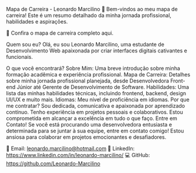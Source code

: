 Mapa de Carreira - Leonardo Marcilino 🚀
Bem-vindos ao meu mapa de carreira! Este é um resumo detalhado da minha jornada profissional, habilidades e aspirações.

🔗 Confira o mapa de carreira completo aqui.

Quem sou eu?
Olá, eu sou Leonardo Marcilino, uma estudante de Desenvolvimento Web apaixonada por criar interfaces digitais cativantes e funcionais.

O que você encontrará?
Sobre Mim: Uma breve introdução sobre minha formação acadêmica e experiência profissional.
Mapa de Carreira: Detalhes sobre minha jornada profissional planejada, desde Desenvolvedora Front-end Júnior até Gerente de Desenvolvimento de Software.
Habilidades: Uma lista das minhas habilidades técnicas, incluindo frontend, backend, design UI/UX e muito mais.
Idiomas: Meu nível de proficiência em idiomas.
Por que me contratar?
Sou dedicada, comunicativa e apaixonada por aprendizado contínuo.
Tenho experiência em projetos pessoais e colaborativos.
Estou comprometida em alcançar a excelência em tudo o que faço.
Entre em Contato!
Se você está procurando uma desenvolvedora entusiasta e determinada para se juntar à sua equipe, entre em contato comigo! Estou ansiosa para colaborar em projetos emocionantes e desafiadores.

📧 Email: leonardo.marcilino@hotmail.com
🔗 LinkedIn: https://www.linkedin.com/in/leonardo-marcilino/
💻 GitHub: https://github.com/Leonardo-Marcilino